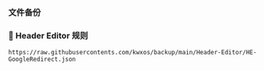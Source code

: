 <h3>文件备份<h3>

### 🎉 Header Editor 规则
```
https://raw.githubusercontents.com/kwxos/backup/main/Header-Editor/HE-GoogleRedirect.json
